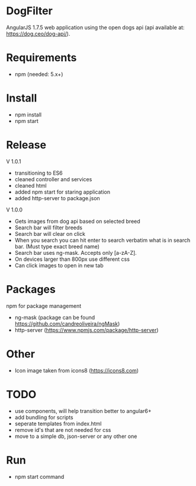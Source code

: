 # DogFilter

AngularJS 1.7.5 web application using the open dogs api (api available at: https://dog.ceo/dog-api/).

# Requirements
+ npm (needed: 5.x+)

# Install
+ npm install
+ npm start

# Release 
V 1.0.1
+ transitioning to ES6
+ cleaned controller and services
+ cleaned html
+ added npm start for staring application
+ added http-server to package.json

V 1.0.0
+ Gets images from dog api based on selected breed
+ Search bar will filter breeds
+ Search bar will clear on click
+ When you search you can hit enter to search verbatim what is in search bar.  (Must type exact breed name)
+ Search bar uses ng-mask.  Accepts only [a-zA-Z].
+ On devices larger than 800px use different css
+ Can click images to open in new tab

# Packages

npm for package management
+ ng-mask (package can be found https://github.com/candreoliveira/ngMask)
+ http-server (https://www.npmjs.com/package/http-server)

# Other 

+ Icon image taken from icons8 (https://icons8.com)

# TODO
+ use components, will help transition better to angular6+
+ add bundling for scripts
+ seperate templates from index.html
+ remove id's that are not needed for css
+ move to a simple db, json-server or any other one

# Run
+ npm start command

